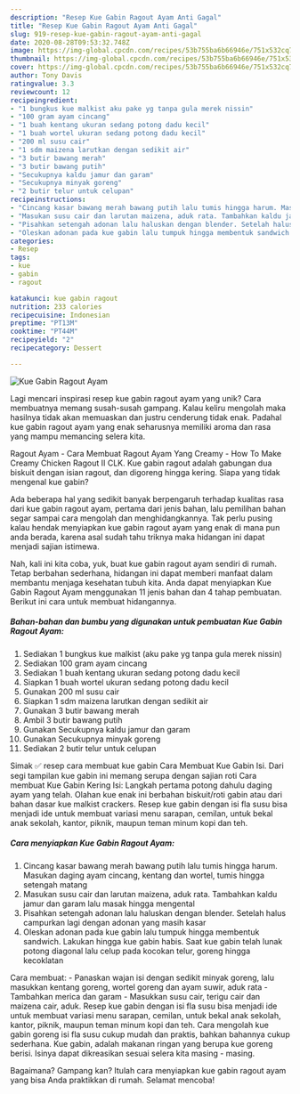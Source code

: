 ```yaml
---
description: "Resep Kue Gabin Ragout Ayam Anti Gagal"
title: "Resep Kue Gabin Ragout Ayam Anti Gagal"
slug: 919-resep-kue-gabin-ragout-ayam-anti-gagal
date: 2020-08-28T09:53:32.748Z
image: https://img-global.cpcdn.com/recipes/53b755ba6b66946e/751x532cq70/kue-gabin-ragout-ayam-foto-resep-utama.jpg
thumbnail: https://img-global.cpcdn.com/recipes/53b755ba6b66946e/751x532cq70/kue-gabin-ragout-ayam-foto-resep-utama.jpg
cover: https://img-global.cpcdn.com/recipes/53b755ba6b66946e/751x532cq70/kue-gabin-ragout-ayam-foto-resep-utama.jpg
author: Tony Davis
ratingvalue: 3.3
reviewcount: 12
recipeingredient:
- "1 bungkus kue malkist aku pake yg tanpa gula merek nissin"
- "100 gram ayam cincang"
- "1 buah kentang ukuran sedang potong dadu kecil"
- "1 buah wortel ukuran sedang potong dadu kecil"
- "200 ml susu cair"
- "1 sdm maizena larutkan dengan sedikit air"
- "3 butir bawang merah"
- "3 butir bawang putih"
- "Secukupnya kaldu jamur dan garam"
- "Secukupnya minyak goreng"
- "2 butir telur untuk celupan"
recipeinstructions:
- "Cincang kasar bawang merah bawang putih lalu tumis hingga harum. Masukan daging ayam cincang, kentang dan wortel, tumis hingga setengah matang"
- "Masukan susu cair dan larutan maizena, aduk rata. Tambahkan kaldu jamur dan garam lalu masak hingga mengental"
- "Pisahkan setengah adonan lalu haluskan dengan blender. Setelah halus campurkan lagi dengan adonan yang masih kasar"
- "Oleskan adonan pada kue gabin lalu tumpuk hingga membentuk sandwich. Lakukan hingga kue gabin habis. Saat kue gabin telah lunak potong diagonal lalu celup pada kocokan telur, goreng hingga kecoklatan"
categories:
- Resep
tags:
- kue
- gabin
- ragout

katakunci: kue gabin ragout 
nutrition: 233 calories
recipecuisine: Indonesian
preptime: "PT13M"
cooktime: "PT44M"
recipeyield: "2"
recipecategory: Dessert

---
```



![Kue Gabin Ragout Ayam](https://img-global.cpcdn.com/recipes/53b755ba6b66946e/751x532cq70/kue-gabin-ragout-ayam-foto-resep-utama.jpg)

Lagi mencari inspirasi resep kue gabin ragout ayam yang unik? Cara membuatnya memang susah-susah gampang. Kalau keliru mengolah maka hasilnya tidak akan memuaskan dan justru cenderung tidak enak. Padahal kue gabin ragout ayam yang enak seharusnya memiliki aroma dan rasa yang mampu memancing selera kita.

Ragout Ayam - Cara Membuat Ragout Ayam Yang Creamy - How To Make Creamy Chicken Ragout II CLK. Kue gabin ragout adalah gabungan dua biskuit dengan isian ragout, dan digoreng hingga kering. Siapa yang tidak mengenal kue gabin?

Ada beberapa hal yang sedikit banyak berpengaruh terhadap kualitas rasa dari kue gabin ragout ayam, pertama dari jenis bahan, lalu pemilihan bahan segar sampai cara mengolah dan menghidangkannya. Tak perlu pusing kalau hendak menyiapkan kue gabin ragout ayam yang enak di mana pun anda berada, karena asal sudah tahu triknya maka hidangan ini dapat menjadi sajian istimewa.


Nah, kali ini kita coba, yuk, buat kue gabin ragout ayam sendiri di rumah. Tetap berbahan sederhana, hidangan ini dapat memberi manfaat dalam membantu menjaga kesehatan tubuh kita. Anda dapat menyiapkan Kue Gabin Ragout Ayam menggunakan 11 jenis bahan dan 4 tahap pembuatan. Berikut ini cara untuk membuat hidangannya.

<!--inarticleads1-->

##### Bahan-bahan dan bumbu yang digunakan untuk pembuatan Kue Gabin Ragout Ayam:

1. Sediakan 1 bungkus kue malkist (aku pake yg tanpa gula merek nissin)
1. Sediakan 100 gram ayam cincang
1. Sediakan 1 buah kentang ukuran sedang potong dadu kecil
1. Siapkan 1 buah wortel ukuran sedang potong dadu kecil
1. Gunakan 200 ml susu cair
1. Siapkan 1 sdm maizena larutkan dengan sedikit air
1. Gunakan 3 butir bawang merah
1. Ambil 3 butir bawang putih
1. Gunakan Secukupnya kaldu jamur dan garam
1. Gunakan Secukupnya minyak goreng
1. Sediakan 2 butir telur untuk celupan


Simak ✅ resep cara membuat kue gabin Cara Membuat Kue Gabin Isi. Dari segi tampilan kue gabin ini memang serupa dengan sajian roti Cara membuat Kue Gabin Kering Isi: Langkah pertama potong dahulu daging ayam yang telah. Olahan kue enak ini berbahan biskuit/roti gabin atau dari bahan dasar kue malkist crackers. Resep kue gabin dengan isi fla susu bisa menjadi ide untuk membuat variasi menu sarapan, cemilan, untuk bekal anak sekolah, kantor, piknik, maupun teman minum kopi dan teh. 

<!--inarticleads2-->

##### Cara menyiapkan Kue Gabin Ragout Ayam:

1. Cincang kasar bawang merah bawang putih lalu tumis hingga harum. Masukan daging ayam cincang, kentang dan wortel, tumis hingga setengah matang
1. Masukan susu cair dan larutan maizena, aduk rata. Tambahkan kaldu jamur dan garam lalu masak hingga mengental
1. Pisahkan setengah adonan lalu haluskan dengan blender. Setelah halus campurkan lagi dengan adonan yang masih kasar
1. Oleskan adonan pada kue gabin lalu tumpuk hingga membentuk sandwich. Lakukan hingga kue gabin habis. Saat kue gabin telah lunak potong diagonal lalu celup pada kocokan telur, goreng hingga kecoklatan


Cara membuat: - Panaskan wajan isi dengan sedikit minyak goreng, lalu masukkan kentang goreng, wortel goreng dan ayam suwir, aduk rata - Tambahkan merica dan garam - Masukkan susu cair, terigu cair dan maizena cair, aduk. Resep kue gabin dengan isi fla susu bisa menjadi ide untuk membuat variasi menu sarapan, cemilan, untuk bekal anak sekolah, kantor, piknik, maupun teman minum kopi dan teh. Cara mengolah kue gabin goreng isi fla susu cukup mudah dan praktis, bahkan bahannya cukup sederhana. Kue gabin, adalah makanan ringan yang berupa kue goreng berisi. Isinya dapat dikreasikan sesuai selera kita masing - masing. 

Bagaimana? Gampang kan? Itulah cara menyiapkan kue gabin ragout ayam yang bisa Anda praktikkan di rumah. Selamat mencoba!
